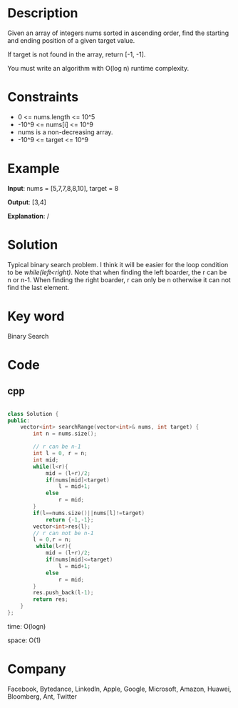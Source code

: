 # Description
Given an array of integers nums sorted in ascending order, find the starting and ending position of a given target value.

If target is not found in the array, return [-1, -1].

You must write an algorithm with O(log n) runtime complexity.

# Constraints

* 0 <= nums.length <= 10^5
* -10^9 <= nums[i] <= 10^9
* nums is a non-decreasing array.
* -10^9 <= target <= 10^9

# Example
**Input**: nums = [5,7,7,8,8,10], target = 8


**Output**: [3,4]

**Explanation**: / 

# Solution
Typical binary search problem. I think it will be easier for the loop condition to be *while(left<right)*. Note that when finding the left boarder, the r can be n or n-1. When finding the right boarder, r can only be n otherwise it can not find the last element.

# Key word
Binary Search

# Code

## cpp
```cpp

class Solution {
public:
    vector<int> searchRange(vector<int>& nums, int target) {
        int n = nums.size();

        // r can be n-1
        int l = 0, r = n;
        int mid;
        while(l<r){
            mid = (l+r)/2;
            if(nums[mid]<target)
                l = mid+1;
            else
                r = mid;
        }
        if(l==nums.size()||nums[l]!=target)
            return {-1,-1};
        vector<int>res{l};
        // r can not be n-1
        l = 0,r = n;
         while(l<r){
            mid = (l+r)/2;
            if(nums[mid]<=target)
                l = mid+1;
            else
                r = mid;
        }
        res.push_back(l-1);
        return res;
    }
};
```
time: O(logn)


space: O(1)

# Company
Facebook, Bytedance, Linkedln, Apple, Google, Microsoft, Amazon, Huawei, Bloomberg, Ant, Twitter
